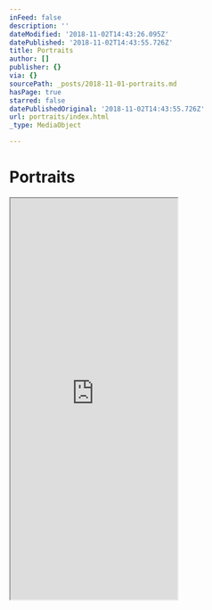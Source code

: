 ```yaml
---
inFeed: false
description: ''
dateModified: '2018-11-02T14:43:26.095Z'
datePublished: '2018-11-02T14:43:55.726Z'
title: Portraits
author: []
publisher: {}
via: {}
sourcePath: _posts/2018-11-01-portraits.md
hasPage: true
starred: false
datePublishedOriginal: '2018-11-02T14:43:55.726Z'
url: portraits/index.html
_type: MediaObject

---
```

# Portraits

<iframe src="https://the-grid.github.io/ed-userhtml/?g=eJy1mNtu2zgQhq-Tp2BZFNi9kFmnhySOLKCNsyiKXTSAFyh6JdASbdGRSJWk4vUj9Tn2xXaos0-1jXIRIAY5Q843Q4Z_xv6LyZf7v789PqDEZGlw6TcfjMbB5YVvuElZMKEC_VUoRdfoUSqjKDfaJ5UNnDJmKKw3uce-F_x5jCMpDBPGM-ucYVSPxtiwfwyxAe5QlFClmRkXZu7dYETabQTN2Bg3URBVBs3WaFKH720WyZjF1vaY8DTlOfosE6GlqDaD7V54Hpoau8Gnhw8TpFlkuBTI8wJU2mgcIyORSRiq0kVyjtayUCinC2b9YJOUiyekWDrG2qxTphPGDEY2rzqdSGuMEsXmY8zEggs2JKXnoDSUeelI8dz0Fy3pM61mMdIq6pYuvxdMrQdLjQOfVB5BncqDiHcSubz0SXVS_kzGa1RGHuMZjZ4WShYi9iKZSjV6GV_bn7uMKogzooWReLtIH79Mvv28SDbE3iLF_BnxeIxXcqVTHjPl2VOikJEa4sYhSqnW4KNDnsFSm2EBN-3C1jjwebaoKmGvkR4RklenuqwOdSDVYlA8kZiKrLwIQEzy5ioSKmLFVqGA2oZGhpGSWmu4nlESagPGwTJfYERTuDYfSldkXW1i99bVq3xR6Quna-_1SZ5N0sPwNSZwYpCJo4QMf6KhFGFU6AQORPczsDYEh3Rf2zriXUtHOHRLOGdqUegQyhBqCStZj_CP0obAhqalrSXcY-kIr9wSLuEl6dftsx23JPWoi_7GdXQRXm1EF__-QL9d_d4jaGc6irfOKbYZNuP3Y79zGzulhaK96H_acRu9HnXR37uNrlk6b0Y9iClMe818C7M120FdO4aCP0rK-8_RtJrpSJpxx3CzzUBrvfkpAv5V1hX49kCrh73l_ArWPuRtCUldFmslM_gbkvNQFzP73kb9J-arNVotmjbGDm2PqfcM9l5qn4AC-QTUaVekZkWaMmNVqjJftGV_eYZCBL7OqfjVShgpU8NzxzpHgiH8j1HiwcEdyHBHUVxndJbQkeDqKPKuxDhGPk_5SPDmKHKlRY4x98sfCd6egNMIk3OkQ5pIgnenYf0PSDsCSYL3R2Eq-XIMs18xSXB9FGdTwBxjnSSlJLg5TlmLm2u-g6pKgtujUKWSOSba0s4yBDy3r4_D7GqXa7QzVRWwN2Wi0sv696Zmti1t1YbmUnPbTY7oTMu0MOwuZXMz8m5vX-GT_4ux3b1GoA5GZiii0NXCdYQ-VT3ziFki-xVAvRbViw9Iuk5oLFe4U_zy8-K8Dr3tcXea9DM2qSYPtvnbrbht88vm27b75fcz_wHiPiPR" height="720" style=""></iframe>